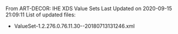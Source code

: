 From ART-DECOR: IHE XDS Value Sets
Last Updated on 2020-09-15 21:09:11
List of updated files:
* ValueSet-1.2.276.0.76.11.30--20180713131246.xml
